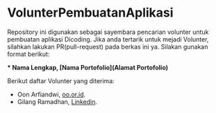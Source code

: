 # VolunterPembuatanAplikasi
Repository ini digunakan sebagai sayembara pencarian volunter untuk pembuatan aplikasi Dicoding. Jika anda tertarik untuk mejadi Volunter, silahkan lakukan PR(pull-request) pada berkas ini ya. Silakan gunakan format berikut:

**\* Nama Lengkap, [Nama Portofolio](Alamat Portofolio)**

Berikut daftar Volunter yang diterima:  
* Oon Arfiandwi, [oo.or.id](https://oo.or.id).
* Gilang Ramadhan, [Linkedin](https://www.linkedin.com/in/gilang-adhan/).
